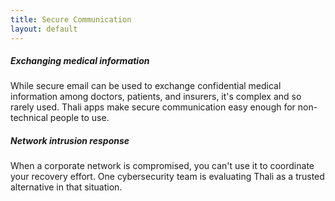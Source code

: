 ```yaml
---
title: Secure Communication
layout: default
---
```


##### Exchanging medical information 

While secure email can be used to exchange confidential medical information among doctors, patients, and insurers, it's complex and so rarely used. Thali apps make secure communication easy enough for non-technical people to use. 

##### Network intrusion response 

When a corporate network is compromised, you can't use it to coordinate your recovery effort. One cybersecurity team is evaluating Thali as a trusted alternative in that situation.
